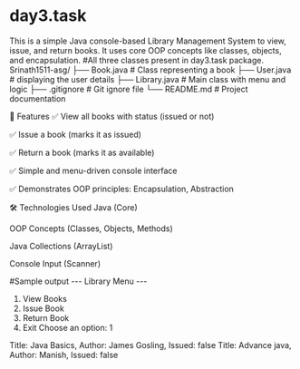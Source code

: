 # day3.task
This is a simple Java console-based Library Management System to view, issue, and return books. It uses core OOP concepts like classes, objects, and encapsulation.
#All three classes present in day3.task package.
Srinath1511-asg/
├── Book.java # Class representing a book
├── User.java # displaying the user details
├── Library.java # Main class with menu and logic
├── .gitignore # Git ignore file
└── README.md # Project documentation

🔧 Features
✅ View all books with status (issued or not)

✅ Issue a book (marks it as issued)

✅ Return a book (marks it as available)

✅ Simple and menu-driven console interface

✅ Demonstrates OOP principles: Encapsulation, Abstraction

🛠 Technologies Used
Java (Core)

OOP Concepts (Classes, Objects, Methods)

Java Collections (ArrayList)

Console Input (Scanner)

#Sample output
--- Library Menu ---
1. View Books
2. Issue Book
3. Return Book
4. Exit
Choose an option: 1

Title: Java Basics, Author: James Gosling, Issued: false
Title: Advance java, Author: Manish, Issued: false

